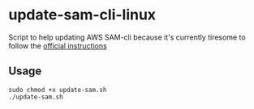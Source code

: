 # update-sam-cli-linux
Script to help updating AWS SAM-cli because it's currently tiresome to follow the [official instructions](https://docs.aws.amazon.com/serverless-application-model/latest/developerguide/manage-sam-cli-versions.html)

## Usage
```
sudo chmod +x update-sam.sh
./update-sam.sh
```
